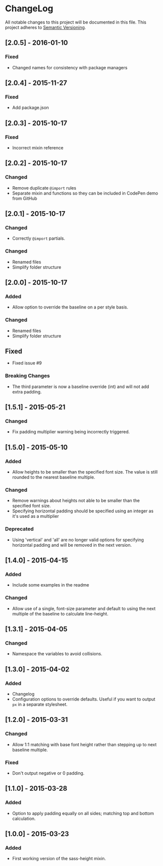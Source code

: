 # ChangeLog
All notable changes to this project will be documented in this file.
This project adheres to [Semantic Versioning](http://semver.org/).

## [2.0.5] - 2016-01-10
### Fixed
- Changed names for consistency with package managers

## [2.0.4] - 2015-11-27
### Fixed
- Add package.json

## [2.0.3] - 2015-10-17
### Fixed
- Incorrect mixin reference

## [2.0.2] - 2015-10-17
### Changed
- Remove duplicate `@import` rules
- Separate mixin and functions so they can be included in CodePen demo from GitHub

## [2.0.1] - 2015-10-17
### Changed
- Correctly `@import` partials.

### Changed
- Renamed files
- Simplify folder structure

## [2.0.0] - 2015-10-17
### Added
- Allow option to override the baseline on a per style basis.

### Changed
- Renamed files
- Simplify folder structure

## Fixed
- Fixed issue #9

### Breaking Changes
- The third parameter is now a baseline override (int) and will not add extra padding.

## [1.5.1] - 2015-05-21
### Changed
- Fix padding multiplier warning being incorrectly triggered.

## [1.5.0] - 2015-05-10
### Added
- Allow heights to be smaller than the specified font size. The value is still rounded to the nearest baseline multiple.

### Changed
- Remove warnings about heights not able to be smaller than the specified font size.
- Specifying horizontal padding should be specified using an integer as it's used as a multiplier

### Deprecated
- Using 'vertical' and 'all' are no longer valid options for specifying horizontal padding and will be removed in the next version.

## [1.4.0] - 2015-04-15
### Added
- Include some examples in the readme

### Changed
- Allow use of a single, font-size parameter and default to using the next multiple of the baseline to calculate line-height.


## [1.3.1] - 2015-04-05
### Changed
- Namespace the variables to avoid collisions.


## [1.3.0] - 2015-04-02
### Added
- Changelog
- Configuration options to override defaults. Useful if you want to output `px` in a separate stylesheet.


## [1.2.0] - 2015-03-31
### Changed
- Allow 1:1 matching with base font height rather than stepping up to next baseline multiple.

### Fixed
- Don't output negative or 0 padding.


## [1.1.0] - 2015-03-28
### Added
- Option to apply padding equally on all sides; matching top and bottom calculation.


## [1.0.0] - 2015-03-23
### Added
- First working version of the sass-height mixin.
